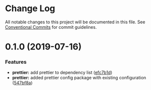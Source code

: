 # Change Log

All notable changes to this project will be documented in this file.
See [Conventional Commits](https://conventionalcommits.org) for commit guidelines.

# 0.1.0 (2019-07-16)


### Features

* **prettier:** add prettier to dependency list ([efc7b1d](https://github.com/LodoSoftware/javascript-style-guide/commit/efc7b1d))
* **prettier:** added prettier config package with existing configuration ([547bf8a](https://github.com/LodoSoftware/javascript-style-guide/commit/547bf8a))
